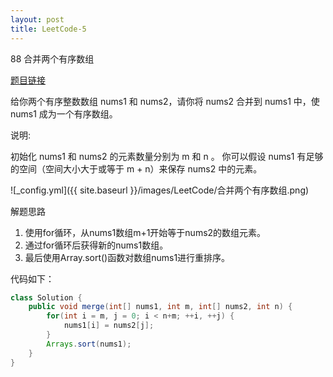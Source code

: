 ```yaml
---
layout: post
title: LeetCode-5
---
```


88 合并两个有序数组

[题目链接](https://https://leetcode-cn.com/problems/merge-sorted-array/)

给你两个有序整数数组 nums1 和 nums2，请你将 nums2 合并到 nums1 中，使 nums1 成为一个有序数组。

说明:

初始化 nums1 和 nums2 的元素数量分别为 m 和 n 。
你可以假设 nums1 有足够的空间（空间大小大于或等于 m + n）来保存 nums2 中的元素。

![_config.yml]({{ site.baseurl }}/images/LeetCode/合并两个有序数组.png)

解题思路

1. 使用for循环，从nums1数组m+1开始等于nums2的数组元素。
2. 通过for循环后获得新的nums1数组。
3. 最后使用Array.sort()函数对数组nums1进行重排序。

代码如下：

```java
class Solution {
    public void merge(int[] nums1, int m, int[] nums2, int n) {
        for(int i = m, j = 0; i < n+m; ++i, ++j) {
            nums1[i] = nums2[j];
        }
        Arrays.sort(nums1);
    }
}
```
